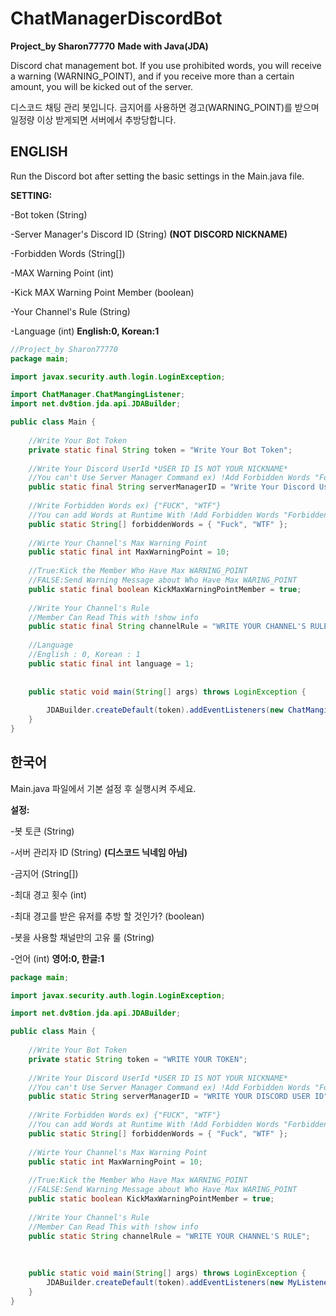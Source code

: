 # ChatManagerDiscordBot

**Project_by Sharon77770**
**Made with Java(JDA)**

Discord chat management bot. If you use prohibited words, you will receive a warning (WARNING_POINT), and if you receive more than a certain amount, you will be kicked out of the server.

디스코드 채팅 관리 봇입니다. 금지어를 사용하면 경고(WARNING_POINT)를 받으며 일정량 이상 받게되면 서버에서 추방당합니다.


## ENGLISH

Run the Discord bot after setting the basic settings in the Main.java file.

**SETTING:**

-Bot token (String)

-Server Manager's Discord ID (String) **(NOT DISCORD NICKNAME)**

-Forbidden Words (String[])

-MAX Warning Point (int)

-Kick MAX Warning Point Member (boolean)

-Your Channel's Rule (String)

-Language (int) **English:0, Korean:1**


```java
//Project_by Sharon77770
package main;

import javax.security.auth.login.LoginException;

import ChatManager.ChatMangingListener;
import net.dv8tion.jda.api.JDABuilder;

public class Main {
	
	//Write Your Bot Token
	private static final String token = "Write Your Bot Token";
	
	//Write Your Discord UserId *USER ID IS NOT YOUR NICKNAME*
	//You can't Use Server Manager Command ex) !Add Forbidden Words "Forbidden Words"
	public static final String serverManagerID = "Write Your Discord User Id";
	
	//Write Forbidden Words ex) {"FUCK", "WTF"}
	//You can add Words at Runtime With !Add Forbidden Words "Forbidden Words"
	public static String[] forbiddenWords = { "Fuck", "WTF" };
	
	//Wirte Your Channel's Max Warning Point
	public static final int MaxWarningPoint = 10;
	
	//True:Kick the Member Who Have Max WARNING_POINT
	//FALSE:Send Warning Message about Who Have Max WARING_POINT
	public static final boolean KickMaxWarningPointMember = true;
	
	//Write Your Channel's Rule
	//Member Can Read This with !show info
	public static final String channelRule = "WRITE YOUR CHANNEL'S RULE";
	
	//Language
	//English : 0, Korean : 1
	public static final int language = 1;
	
	
	public static void main(String[] args) throws LoginException {
		
		JDABuilder.createDefault(token).addEventListeners(new ChatMangingListener()).build();
	}
}
```



## 한국어

Main.java 파일에서 기본 설정 후 실행시켜 주세요.

**설정:**

-봇 토큰 (String)

-서버 관리자 ID (String) **(디스코드 닉네임 아님)**

-금지어 (String[])

-최대 경고 횟수 (int)

-최대 경고를 받은 유저를 추방 할 것인가? (boolean)

-봇을 사용할 채널만의 고유 룰 (String)

-언어 (int) **영어:0, 한글:1**

```java
package main;

import javax.security.auth.login.LoginException;

import net.dv8tion.jda.api.JDABuilder;

public class Main {
	
	//Write Your Bot Token
	private static String token = "WRITE YOUR TOKEN";
	
	//Write Your Discord UserId *USER ID IS NOT YOUR NICKNAME*
	//You can't Use Server Manager Command ex) !Add Forbidden Words "Forbidden Words"
	public static String serverManagerID = "WRITE YOUR DISCORD USER ID";
	
	//Write Forbidden Words ex) {"FUCK", "WTF"}
	//You can add Words at Runtime With !Add Forbidden Words "Forbidden Words"
	public static String[] forbiddenWords = { "Fuck", "WTF" };
	
	//Wirte Your Channel's Max Warning Point
	public static int MaxWarningPoint = 10;
	
	//True:Kick the Member Who Have Max WARNING_POINT
	//FALSE:Send Warning Message about Who Have Max WARING_POINT
	public static boolean KickMaxWarningPointMember = true;
	
	//Write Your Channel's Rule
	//Member Can Read This with !show info
	public static String channelRule = "WRITE YOUR CHANNEL'S RULE";
	
	
	
	public static void main(String[] args) throws LoginException {
		JDABuilder.createDefault(token).addEventListeners(new MyListener()).build();
	}
}
```
